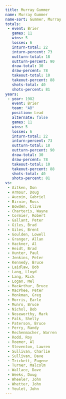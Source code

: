 ```yaml
---
title: Murray Gummer
name: Murray Gummer
name-sort: Gummer, Murray
totals:
 - event: Brier
   games: 11
   wins: 5
   losses: 6
   inturn-total: 22
   inturn-percent: 73
   outturn-total: 18
   outturn-percent: 90
   draw-total: 30
   draw-percent: 78
   takeout-total: 10
   takeout-percent: 88
   shots-total: 40
   shots-percent: 81
years:
 - year: 1982
   event: Brier
   team: "AB"
   position: Lead
   alternate: false
   games: 11
   wins: 5
   losses: 6
   inturn-total: 22
   inturn-percent: 73
   outturn-total: 18
   outturn-percent: 90
   draw-total: 30
   draw-percent: 78
   takeout-total: 10
   takeout-percent: 88
   shots-total: 40
   shots-percent: 81
vs:
 - Aitken, Don
 - Armour, Doug
 - Aucoin, Gabriel
 - Birnie, Ross
 - Bowden, Clive
 - Charteris, Wayne
 - Cormier, Robert
 - Gallant, Peter
 - Giles, Brad
 - Giles, Brent
 - Goulden, Lowell
 - Granger, Allan
 - Hackner, Al
 - Heidt, Brad
 - Hunter, Paul
 - Jenkins, Peter
 - Kennedy, Bruce
 - Laidlaw, Bob
 - Lang, Lloyd
 - Lang, Rick
 - Logan, Mel
 - MacArthur, Bruce
 - MacPhee, Peter
 - Monkman, Greg
 - Morris, Earle
 - Munro, Bruce
 - Nichol, Bob
 - Noseworthy, Mark
 - Palk, Shelly
 - Paterson, Bruce
 - Perry, Randy
 - Rechenmacher, Warren
 - Rodd, Roy
 - Roemer, Al
 - Steventon, Lawren
 - Sullivan, Charlie
 - Sullivan, Dave
 - Trickett, Eugene
 - Turner, Malcolm
 - Wallace, Dave
 - Weeks, Doug
 - Wheeler, John
 - Whetter, John
 - Yeulet, John
---
```

